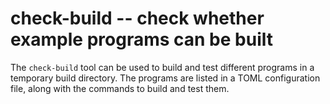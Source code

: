 # check-build -- check whether example programs can be built

The `check-build` tool can be used to build and test different
programs in a temporary build directory. The programs are listed in
a TOML configuration file, along with the commands to build and
test them.
